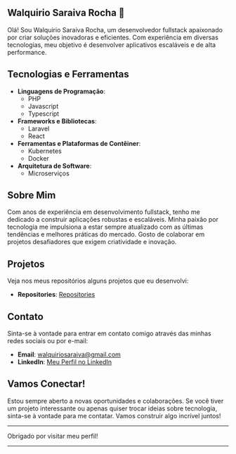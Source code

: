 ## Walquirio Saraiva Rocha 👋

Olá! Sou Walquirio Saraiva Rocha, um desenvolvedor fullstack apaixonado por criar soluções inovadoras e eficientes. Com experiência em diversas tecnologias, meu objetivo é desenvolver aplicativos escaláveis e de alta performance.

## Tecnologias e Ferramentas

- **Linguagens de Programação**: 
  - PHP
  - Javascript
  - Typescript
- **Frameworks e Bibliotecas**:
  - Laravel
  - React
- **Ferramentas e Plataformas de Contêiner**:
  - Kubernetes
  - Docker
- **Arquitetura de Software**:
  - Microserviços

## Sobre Mim

Com anos de experiência em desenvolvimento fullstack, tenho me dedicado a construir aplicações robustas e escaláveis. Minha paixão por tecnologia me impulsiona a estar sempre atualizado com as últimas tendências e melhores práticas do mercado. Gosto de colaborar em projetos desafiadores que exigem criatividade e inovação.

## Projetos

Veja nos meus repositórios alguns projetos que eu desenvolvi:
- **Repositories**: [Repositories](https://github.com/walquiriosaraiva?tab=repositories)

## Contato

Sinta-se à vontade para entrar em contato comigo através das minhas redes sociais ou por e-mail:

- **Email**: [walquiriosaraiva@gmail.com](mailto:walquiriosaraiva@gmail.com)
- **LinkedIn**: [Meu Perfil no LinkedIn](https://www.linkedin.com/in/walquirio-saraiva-rocha-a7627532/)

## Vamos Conectar!

Estou sempre aberto a novas oportunidades e colaborações. Se você tiver um projeto interessante ou apenas quiser trocar ideias sobre tecnologia, sinta-se à vontade para me contatar. Vamos construir algo incrível juntos!

---

Obrigado por visitar meu perfil!

---
